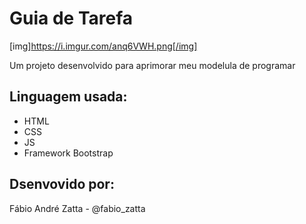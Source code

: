 # Guia de Tarefa

[img]https://i.imgur.com/anq6VWH.png[/img]

Um projeto desenvolvido para aprimorar meu modelula de programar

## Linguagem usada:

 - HTML
 - CSS
 - JS
 - Framework Bootstrap
 
## Dsenvovido por:

Fábio André Zatta - @fabio_zatta
